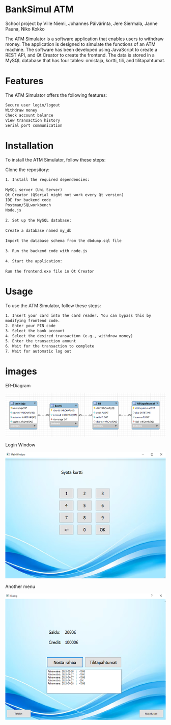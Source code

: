 # BankSimul ATM

School project by Ville Niemi, Johannes Päivärinta, Jere Siermala, Janne Pauna, Niko Kokko

The ATM Simulator is a software application that enables users to withdraw money. The application is designed to simulate the functions of an ATM machine. The software has been developed using JavaScript to create a REST API, and Qt Creator to create the frontend. The data is stored in a MySQL database that has four tables: omistaja, kortti, tili, and tilitapahtumat.

# Features

The ATM Simulator offers the following features:

    Secure user login/logout
    Withdraw money
    Check account balance
    View transaction history
    Serial port communication

 # Installation

To install the ATM Simulator, follow these steps:

Clone the repository:

    1. Install the required dependencies:

    MySQL server (Uni Server)
    Qt Creator (QSerial might not work every Qt version)
    IDE for backend code
    Postman/SQLworkbench
    Node.js

    2. Set up the MySQL database:

    Create a database named my_db
    
    Import the database schema from the dbdump.sql file
    
    3. Run the backend code with node.js

    4. Start the application:

    Run the frontend.exe file in Qt Creator

# Usage

To use the ATM Simulator, follow these steps:

    1. Insert your card into the card reader. You can bypass this by modifying frontend code.
    2. Enter your PIN code
    3. Select the bank account
    4. Select the desired transaction (e.g., withdraw money)
    5. Enter the transaction amount
    6. Wait for the transaction to complete
    7. Wait for automatic log out

# images

ER-Diagram

<img src="er-diagram.png">


Login Window

<img src="LoginWindow.png">

Another menu

<img src="ChooseActionWindow.png">




